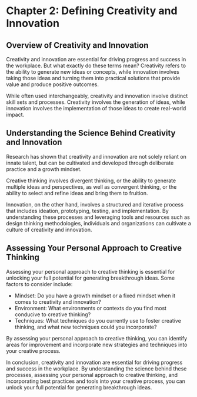 Chapter 2: Defining Creativity and Innovation
=============================================

Overview of Creativity and Innovation
-------------------------------------

Creativity and innovation are essential for driving progress and success in the workplace. But what exactly do these terms mean? Creativity refers to the ability to generate new ideas or concepts, while innovation involves taking those ideas and turning them into practical solutions that provide value and produce positive outcomes.

While often used interchangeably, creativity and innovation involve distinct skill sets and processes. Creativity involves the generation of ideas, while innovation involves the implementation of those ideas to create real-world impact.

Understanding the Science Behind Creativity and Innovation
----------------------------------------------------------

Research has shown that creativity and innovation are not solely reliant on innate talent, but can be cultivated and developed through deliberate practice and a growth mindset.

Creative thinking involves divergent thinking, or the ability to generate multiple ideas and perspectives, as well as convergent thinking, or the ability to select and refine ideas and bring them to fruition.

Innovation, on the other hand, involves a structured and iterative process that includes ideation, prototyping, testing, and implementation. By understanding these processes and leveraging tools and resources such as design thinking methodologies, individuals and organizations can cultivate a culture of creativity and innovation.

Assessing Your Personal Approach to Creative Thinking
-----------------------------------------------------

Assessing your personal approach to creative thinking is essential for unlocking your full potential for generating breakthrough ideas. Some factors to consider include:

* Mindset: Do you have a growth mindset or a fixed mindset when it comes to creativity and innovation?
* Environment: What environments or contexts do you find most conducive to creative thinking?
* Techniques: What techniques do you currently use to foster creative thinking, and what new techniques could you incorporate?

By assessing your personal approach to creative thinking, you can identify areas for improvement and incorporate new strategies and techniques into your creative process.

In conclusion, creativity and innovation are essential for driving progress and success in the workplace. By understanding the science behind these processes, assessing your personal approach to creative thinking, and incorporating best practices and tools into your creative process, you can unlock your full potential for generating breakthrough ideas.

